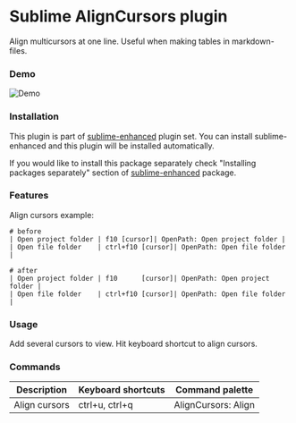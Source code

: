 # Sublime AlignCursors plugin

Align multicursors at one line. Useful when making tables in markdown-files.


### Demo

![Demo](https://raw.github.com/shagabutdinov/sublime-align-cursors/master/demo/demo.gif "Demo")


### Installation

This plugin is part of [sublime-enhanced](http://github.com/shagabutdinov/sublime-enhanced)
plugin set. You can install sublime-enhanced and this plugin will be installed
automatically.

If you would like to install this package separately check "Installing packages
separately" section of [sublime-enhanced](http://github.com/shagabutdinov/sublime-enhanced)
package.


### Features

Align cursors example:

  ```
  # before
  | Open project folder | f10 [cursor]| OpenPath: Open project folder |
  | Open file folder    | ctrl+f10 [cursor]| OpenPath: Open file folder    |

  # after
  | Open project folder | f10      [cursor]| OpenPath: Open project folder |
  | Open file folder    | ctrl+f10 [cursor]| OpenPath: Open file folder    |
  ```


### Usage

Add several cursors to view. Hit keyboard shortcut to align cursors.


### Commands

| Description   | Keyboard shortcuts | Command palette     |
|---------------|--------------------|---------------------|
| Align cursors | ctrl+u, ctrl+q     | AlignCursors: Align |